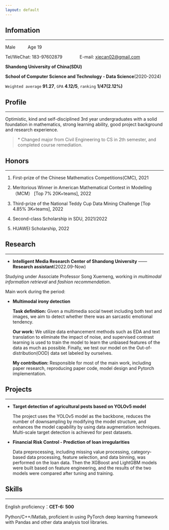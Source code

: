 ```yaml
---
layout: default
---
```


## Infomation

---

Male  	&nbsp; &nbsp;&nbsp;&nbsp;&nbsp;&nbsp;&nbsp; Age  19

Tel/WeChat: 183-97602879		&nbsp;&nbsp;&nbsp;&nbsp;&nbsp;&nbsp;&nbsp;&nbsp;&nbsp;&nbsp;&nbsp;&nbsp;	E-mail: xiecan02@gmail.com

**Shandong University of China(SDU)**

**School of Computer Science and Technology - Data Science**(2020-2024)

`Weighted average` **91.27**, `GPA` **4.12/5**, `ranking` **1/47(2.12%)**


## Profile

---

Optimistic, kind and self-disciplined 3rd year undergraduates with a solid foundation in mathematics, strong learning ability, good project background and research experience.

> \* Changed major from Civil Engineering to CS in 2th semester, and completed course remediation.


## Honors

---

1. First-prize of the Chinese Mathematics Competitions(CMC), 2021

2. Meritorious Winner in American Mathematical Contest in Modelling（MCM） [Top 7% 20K+teams], 2022

3. Third-prize of the National Teddy Cup Data Mining Challenge [Top 4.85% 3K+teams], 2022

4. Second-class Scholarship in SDU, 2021/2022

5. HUAWEI Scholarship, 2022


## Research

---

* **Intelligent Media Research Center of Shandong University** —— **Research assistant**(2022.09-Now)

Studying under Associate Professor Song Xuemeng, working in *multimodal information retrieval* and *fashion recommendation*.

Main work during the period:

- **Multimodal irony detection**

  **Task definition:** Given a multimedia social tweet including both text and images, we aim to detect whether there  was an sarcastic emotional tendency.

  **Our work:** We utilize data enhancement methods such as EDA and text translation to eliminate the impact of  noise, and supervised contrast learning is used to train the model to learn the unbiased features of the data as  much as possible. Finally, we test our model on the Out-of-distribution(OOD) data set labeled by ourselves.

  **My contribution:** Responsible for most of the main work, including paper research, reproducing paper code,  model design and Pytorch implementation.


## Projects

---

* **Target detection of agricultural pests based on YOLOv5 model**

  The project uses the YOLOv5 model as the backbone, reduces the number of downsampling by modifying the model structure, and enhances the model capability by using data augmentation techniques. Multi-scale target detection is achieved for pest datasets.

* **Financial Risk Control - Prediction of loan irregularities**

  Data preprocessing, including missing value processing, category-based data processing, feature 
selection, and data binning, was performed on the loan data. Then the XGBoost and LightGBM models were built based on feature engineering, and the results of the two models were compared after tuning and training.


## Skills

---

English proficiency：**CET-6: 500**  

Python/C++/Matlab, proficient in using PyTorch deep learning framework with Pandas and other data analysis tool libraries.
